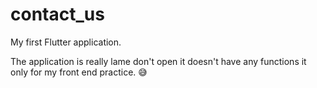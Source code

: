 # contact_us

My first Flutter application.

The application is really lame don't open it doesn't have any functions it only for my front end practice. 😅
